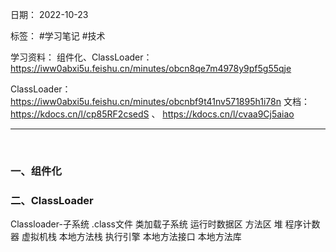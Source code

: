 日期： 2022-10-23

标签： #学习笔记 #技术

学习资料：
组件化、ClassLoader： https://iww0abxi5u.feishu.cn/minutes/obcn8qe7m4978y9pf5g55qje 

ClassLoader： https://iww0abxi5u.feishu.cn/minutes/obcnbf9t41nv571895h1i78n 
文档： https://kdocs.cn/l/cp85RF2csedS 、 https://kdocs.cn/l/cvaa9Cj5aiao 

---
<br>

### 一、组件化


### 二、ClassLoader
Classloader-子系统
.class文件
类加载子系统
运行时数据区
方法区
堆
程序计数器
虚拟机栈
本地方法栈
执行引擎
本地方法接口
本地方法库
